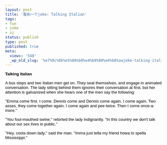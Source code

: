 ```yaml
---
layout: post
title: '看到一个joke: Talking Italian'
tags:
- fun
- joke
- zz
status: publish
type: post
published: true
meta:
  views: '548'
  _wp_old_slug: '%e7%9c%8b%e5%88%b0%e4%b8%80%e4%b8%aajoke-talking-italian'
---
```

<font color="#000000" face="Arial, Helvetica, sans-serif" size="2"><strong> <strong>Talking Italian</strong>  </strong></font>

<font color="#000000" face="Arial, Helvetica, sans-serif" size="2"> A bus stops and two Italian men get on. They seat themselves, and engage in animated conversation. The lady sitting behind them ignores their conversation at first, but her attention is galvanized when she hears one of the men say the following:</font>

<font color="#000000" face="Arial, Helvetica, sans-serif" size="2">''Emma come first. I come. Dennis come and Dennis come again. I come again. Two asses, they come together again. I come again and pee twice. Then I come once-a-more.''</font>

<font color="#000000" face="Arial, Helvetica, sans-serif" size="2">''You foul-mouthed swine,'' retorted the lady indignantly. ''In this country we don't talk about our sex lives in public.''</font>

<font color="#000000" face="Arial, Helvetica, sans-serif" size="2">''Hey, coola down lady,'' said the man. ''Imma just tella my friend howa to spella Mississippi.''</font>
